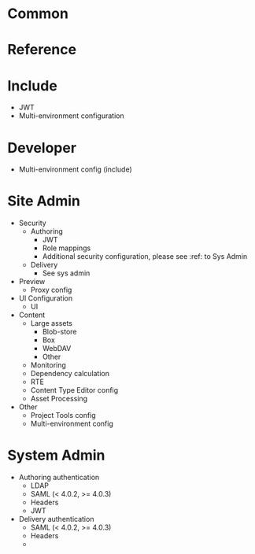 Common
======

Reference
=========

Include
=======
- JWT
- Multi-environment configuration

Developer
=========
- Multi-environment config (include)

Site Admin
==========
- Security
    - Authoring
        - JWT
        - Role mappings
        - Additional security configuration, please see :ref: to Sys Admin
    - Delivery
        - See sys admin
- Preview
    - Proxy config
- UI Configuration
    - UI
- Content
    - Large assets
        - Blob-store
        - Box
        - WebDAV
        - Other
    - Monitoring
    - Dependency calculation
    - RTE
    - Content Type Editor config
    - Asset Processing
- Other
    - Project Tools config
    - Multi-environment config

System Admin
=============
- Authoring authentication
    - LDAP
    - SAML (< 4.0.2, >= 4.0.3)
    - Headers
    - JWT
- Delivery authentication
    - SAML (< 4.0.2, >= 4.0.3)
    - Headers
    - 
